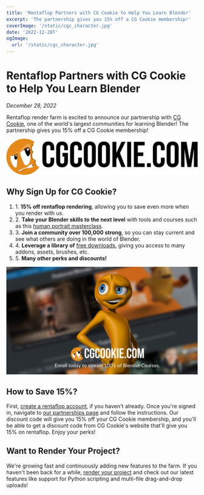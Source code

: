 ```yaml
---
title: 'Rentaflop Partners with CG Cookie to Help You Learn Blender'
excerpt: 'The partnership gives you 15% off a CG Cookie membership!'
coverImage: '/static/cgc_character.jpg'
date: '2022-12-28T'
ogImage:
  url: '/static/cgc_character.jpg'
---
```


# Rentaflop Partners with CG Cookie to Help You Learn Blender

_December 28, 2022_

Rentaflop render farm is excited to announce our partnership with [CG Cookie](https://cgcookie.com/?ref=rentaflop), one of the world's largest communities for learning Blender!
The partnership gives you 15% off a CG Cookie membership!

![CG Cookie Logo](./../static/cgc_logo.png "CG Cookie Logo")

## Why Sign Up for CG Cookie?

1. 1\. **15% off rentaflop rendering**, allowing you to save even more when you render with us.
1. 2\. **Take your Blender skills to the next level** with tools and courses such as this
[human portrait masterclass](https://cgcookie.com/courses/human-realistic-portrait-creation-with-blender/?ref=rentaflop).
1. 3\. **Join a community over 100,000 strong**, so you can stay current and see what others are doing in the world of Blender.
1. 4\. **Leverage a library of** [free downloads](https://cgcookie.com/downloads/?ref=rentaflop), giving you access to many addons, assets, brushes, etc.
1. 5\. **Many other perks and discounts!**

![CG Cookie Character](./../static/cgc_character.jpg "CG Cookie Character")

## How to Save 15%?

First, [create a rentaflop account](https://portal.rentaflop.com/register), if you haven't already. Once you're signed in, navigate to
[our partnerships page](https://portal.rentaflop.com/partnerships) and follow the instructions. Our discount code will give you 15% off your CG Cookie membership,
and you'll be able to get a discount code from CG Cookie's website that'll give you 15% on rentaflop. Enjoy your perks!

## Want to Render Your Project?

We're growing fast and continuously adding new features to the farm. If you haven't been back for a while,
[render your project](https://portal.rentaflop.com) and check out our latest features like support for Python scripting
and multi-file drag-and-drop uploads!